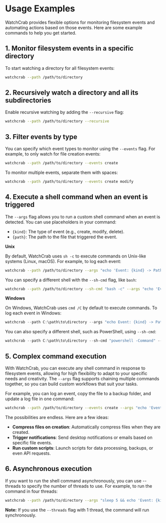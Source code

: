 # Usage Examples

WatchCrab provides flexible options for monitoring filesystem events and automating actions based on those events. Here are some example commands to help you get started.

## 1. Monitor filesystem events in a specific directory

To start watching a directory for all filesystem events:

```bash
watchcrab --path /path/to/directory
```

## 2. Recursively watch a directory and all its subdirectories

Enable recursive watching by adding the `--recursive` flag:

```bash
watchcrab --path /path/to/directory --recursive
```

## 3. Filter events by type

You can specify which event types to monitor using the `--events` flag. For example, to only watch for file creation events:

```bash
watchcrab --path /path/to/directory --events create
```

To monitor multiple events, separate them with spaces:

```bash
watchcrab --path /path/to/directory --events create modify
```

## 4. Execute a shell command when an event is triggered

The `--args` flag allows you to run a custom shell command when an event is detected. You can use placeholders in your command:

- `{kind}`: The type of event (e.g., create, modify, delete).
- `{path}`: The path to the file that triggered the event.

**Unix**

By default, WatchCrab uses `sh -c` to execute commands on Unix-like systems (Linux, macOS). For example, to log each event:

```bash
watchcrab --path /path/to/directory --args "echo 'Event: {kind} -> Path: {path}'"
```

You can specify a different shell with the `--sh-cmd` flag, like `bash`:

```bash
watchcrab --path /path/to/directory --sh-cmd "bash -c" --args "echo 'Event: {kind} -> Path: {path}'"
```

**Windows**

On Windows, WatchCrab uses `cmd /C` by default to execute commands. To log each event in Windows:

```powershell
watchcrab --path C:\path\to\directory --args "echo Event: {kind} -> Path: {path}"
```

You can also specify a different shell, such as PowerShell, using `--sh-cmd`:

```powershell
watchcrab --path C:\path\to\directory --sh-cmd "powershell -Command" --args "Write-Output 'Event: {kind} -> Path: {path}'"
```

## 5. Complex command execution

With WatchCrab, you can execute any shell command in response to filesystem events, allowing for high flexibility to adapt to your specific needs and creativity. The `--args` flag supports chaining multiple commands together, so you can build custom workflows that suit your tasks.

For example, you can log an event, copy the file to a backup folder, and update a log file in one command:

```bash
watchcrab --path /path/to/directory --events create --args "echo 'Event: {kind} -> Path: {path}' && cp -r {path} ./backup && echo 'log {kind} -> {path}' >> ./log.log"
```

The possibilities are endless. Here are a few ideas:
- **Compress files on creation**: Automatically compress files when they are created.
- **Trigger notifications**: Send desktop notifications or emails based on specific file events.
- **Run custom scripts**: Launch scripts for data processing, backups, or even API requests.

## 6. Asynchronous execution

If you want to run the shell command asynchronously, you can use --threads to specify the number of threads to use. For example, to run the command in four threads:

```bash
watchcrab --path /path/to/directory --args "sleep 5 && echo 'Event: {kind} -> Path: {path}'" --threads 4
```
**Note:** If you use the `--threads` flag with 1 thread, the command will run synchronously.
